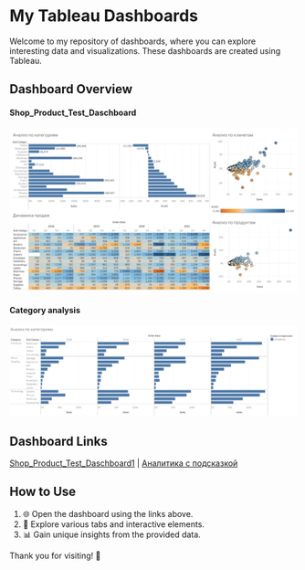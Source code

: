# My Tableau Dashboards

Welcome to my repository of dashboards, where you can explore interesting data and visualizations. These dashboards are created using Tableau.

## Dashboard Overview

#### Shop_Product_Test_Daschboard

![Screenshot of Dashboard1](Dashboard1.png)

#### Category analysis

![Screenshot of Category analysis](dashboard2.png)

## Dashboard Links

[Shop_Product_Test_Daschboard1](https://public.tableau.com/views/Shop_Product_Test_Daschboard1/Dashboard1?:language=en-US&:sid=&:display_count=n&:origin=viz_share_link) |
[Аналитика с подсказкой](https://public.tableau.com/views/_17014429277760/sheet0?:language=en-US&:sid=&:display_count=n&:origin=viz_share_link)

## How to Use

1. 🌐 Open the dashboard using the links above.
2. 🧐 Explore various tabs and interactive elements.
3. 📊 Gain unique insights from the provided data.

Thank you for visiting! 🚀
